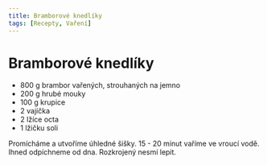 ```yaml
---
title: Bramborové knedlíky
tags: [Recepty, Vaření]
---
```


# Bramborové knedlíky

* 800 g brambor vařených, strouhaných na jemno
* 200 g hrubé mouky
* 100 g krupice
* 2 vajíčka
* 2 lžíce octa
* 1 lžičku soli

Promícháme a utvoříme úhledné šišky. 15 - 20 minut vaříme ve vroucí vodě.
Ihned odpíchneme od dna. Rozkrojený nesmí lepit.
